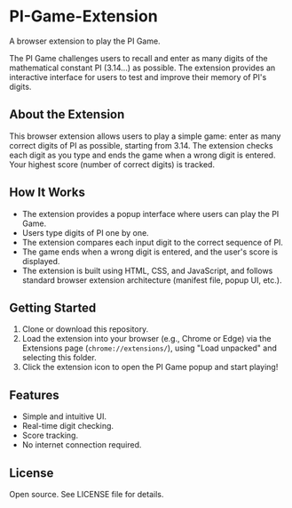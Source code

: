 # PI-Game-Extension

A browser extension to play the PI Game.

The PI Game challenges users to recall and enter as many digits of the mathematical constant PI (3.14...) as possible. The extension provides an interactive interface for users to test and improve their memory of PI's digits.

## About the Extension

This browser extension allows users to play a simple game: enter as many correct digits of PI as possible, starting from 3.14. The extension checks each digit as you type and ends the game when a wrong digit is entered. Your highest score (number of correct digits) is tracked.

## How It Works

- The extension provides a popup interface where users can play the PI Game.
- Users type digits of PI one by one.
- The extension compares each input digit to the correct sequence of PI.
- The game ends when a wrong digit is entered, and the user's score is displayed.
- The extension is built using HTML, CSS, and JavaScript, and follows standard browser extension architecture (manifest file, popup UI, etc.).

## Getting Started

1. Clone or download this repository.
2. Load the extension into your browser (e.g., Chrome or Edge) via the Extensions page (`chrome://extensions/`), using "Load unpacked" and selecting this folder.
3. Click the extension icon to open the PI Game popup and start playing!

## Features

- Simple and intuitive UI.
- Real-time digit checking.
- Score tracking.
- No internet connection required.

## License

Open source. See LICENSE file for details.
